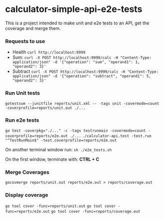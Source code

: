 # calculator-simple-api-e2e-tests

This is a project intended to make unit and e2e tests to an API, get the coverage and merge them.

### Requests to use

* Health `curl http://localhost:9999`
* Sum: `curl -X POST http://localhost:9999/calc -H "Content-Type: application/json" -d '{"operation": "sum", "operand1": 1, "operand2": 3}'`
* Subtract `curl -X POST http://localhost:9999/calc -H "Content-Type: application/json" -d '{"operation": "subtract", "operand1": 5, "operand2": 3}'`

### Run Unit tests

`gotestsum --junitfile reports/unit.xml -- -tags unit -covermode=count -coverprofile=reports/unit.out ./...`

### Run e2e tests

`go test -coverpkg="./..." -c -tags testrunmain -covermode=count -coverprofile=reports/e2e.out ./...`
`./calculator-api.test -test.run "^TestRunMain$" -test.coverprofile=reports/e2e.out`

On another terminal window run:
`sh ./e2e_tests.sh`

On the first window, terminate with: **CTRL + C**

### Merge Coverages
`gocovmerge reports/unit.out reports/e2e.out > reports/coverage.out`

### Display coverage

`go tool cover -func=reports/unit.out`
`go tool cover -func=reports/e2e.out`
`go tool cover -func=reports/coverage.out`